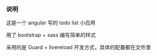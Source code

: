### 说明

这是一个 angular 写的 todo list 小应用

用了 bootstrap + sass 编写简单的样式

采用的是 Guard + livereload 开发方式，具体的配置都在文件里

